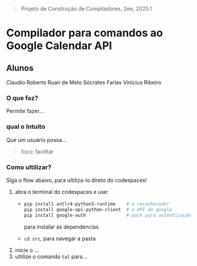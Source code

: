 <!-- 
# comp-calendar
Ele trabalha om a logica de construção de compiladores pra criar comandos que serão uteis para API Google Calendar
-->

> Projeto de Construção de Compiladores, 2ee, 2025.1

# Compilador para comandos ao Google Calendar API
## Alunos
Claudio Roberto
Ruan de Melo
Sócrates Farias
Vinícius Ribeiro

### O que faz?
Permite fazer...

### qual o Intuito
Que um usuário possa...

> foco: facilitar

### Como ultilizar?
Siga o flow abaixo, para ultiliza-lo direto do codespaces!

1. abra o terminal do codespaces e use:
    - ```bash
      pip install antlr4-python3-runtime    # o reconhecedor
      pip install google-api-python-client  # a API do google
      pip install google-auth               # pack para autenticação
      ```
      para instalar as dependencias 

    - `cd src`, para navegar a pasta
2. inicie o ...
3. ultilize o comando `tal` para...

<!--ver o que luis pediu pra ser feito-->